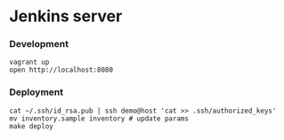# Jenkins server

### Development

	vagrant up
	open http://localhost:8080

### Deployment

	cat ~/.ssh/id_rsa.pub | ssh demo@host 'cat >> .ssh/authorized_keys'
	mv inventory.sample inventory # update params
	make deploy